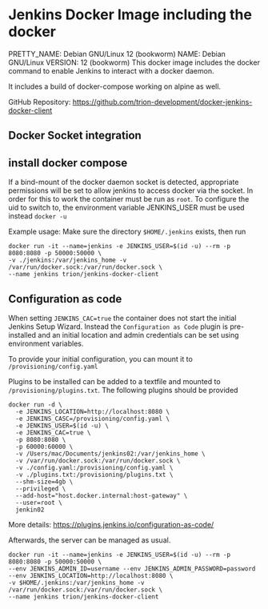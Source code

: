 # Jenkins Docker Image including the docker 

PRETTY_NAME: Debian GNU/Linux 12 (bookworm)
NAME: Debian GNU/Linux
VERSION: 12 (bookworm)
This docker image includes the docker command to enable Jenkins to interact with a docker daemon.

It includes a build of docker-compose working on alpine as well.


GitHub Repository: https://github.com/trion-development/docker-jenkins-docker-client

## Docker Socket integration
## install docker compose



If a bind-mount of the docker daemon socket is detected, appropriate permissions will be set to allow jenkins to access docker via the socket.
In order for this to work the container must be run as `root`.
To configure the uid to switch to, the environment variable JENKINS_USER must be used instead `docker -u`

Example usage: Make sure the directory `$HOME/.jenkins` exists, then run

```
docker run -it --name=jenkins -e JENKINS_USER=$(id -u) --rm -p 8080:8080 -p 50000:50000 \
-v ./jenkins:/var/jenkins_home -v /var/run/docker.sock:/var/run/docker.sock \
--name jenkins trion/jenkins-docker-client
```


## Configuration as code

When setting `JENKINS_CAC=true` the container does not start the initial Jenkins Setup Wizard.
Instead the ```Configuration as Code``` plugin is pre-installed and an initial location and admin credentials can be set using environment variables.

To provide your initial configuration, you can mount it to `/provisioning/config.yaml`

Plugins to be installed can be added to a textfile and mounted to `/provisioning/plugins.txt`.
The following plugins should be provided

```
docker run -d \
  -e JENKINS_LOCATION=http://localhost:8080 \
  -e JENKINS_CASC=/provisioning/config.yaml \
  -e JENKINS_USER=$(id -u) \
  -e JENKINS_CAC=true \
  -p 8080:8080 \
  -p 60000:60000 \
  -v /Users/mac/Documents/jenkins02:/var/jenkins_home \
  -v /var/run/docker.sock:/var/run/docker.sock \
  -v ./config.yaml:/provisioning/config.yaml \
  -v ./plugins.txt:/provisioning/plugins.txt \
  --shm-size=4gb \
  --privileged \
  --add-host="host.docker.internal:host-gateway" \
  --user=root \
  jenkin02

```

More details: https://plugins.jenkins.io/configuration-as-code/

Afterwards, the server can be managed as usual.


```
docker run -it --name=jenkins -e JENKINS_USER=$(id -u) --rm -p 8080:8080 -p 50000:50000 \
--env JENKINS_ADMIN_ID=username --env JENKINS_ADMIN_PASSWORD=password --env JENKINS_LOCATION=http://localhost:8080 \
-v $HOME/.jenkins:/var/jenkins_home -v /var/run/docker.sock:/var/run/docker.sock \
--name jenkins trion/jenkins-docker-client
```


